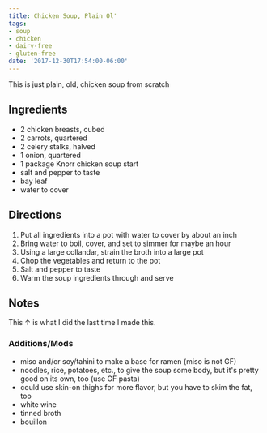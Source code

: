 ```yaml
---
title: Chicken Soup, Plain Ol'
tags:
- soup
- chicken
- dairy-free
- gluten-free
date: '2017-12-30T17:54:00-06:00'
---
```

This is just plain, old, chicken soup from scratch

## Ingredients

* 2 chicken breasts, cubed
* 2 carrots, quartered
* 2 celery stalks, halved
* 1 onion, quartered
* 1 package Knorr chicken soup start
* salt and pepper to taste
* bay leaf
* water to cover

## Directions

1. Put all ingredients into a pot with water to cover by about an inch
2. Bring water to boil, cover, and set to simmer for maybe an hour
3. Using a large collandar, strain the broth into a large pot
4. Chop the vegetables and return to the pot
5. Salt and pepper to taste
6. Warm the soup ingredients through and serve

## Notes

This &uarr; is what I did the last time I made this.

### Additions/Mods

- miso and/or soy/tahini to make a base for ramen (miso is not GF)
- noodles, rice, potatoes, etc., to give the soup some body, but it's
  pretty good on its own, too (use GF pasta)
- could use skin-on thighs for more flavor, but you have to skim the
  fat, too
- white wine
- tinned broth
- bouillon
